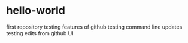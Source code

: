 # hello-world
first repository
testing features of github
testing command line updates
testing edits from github UI
